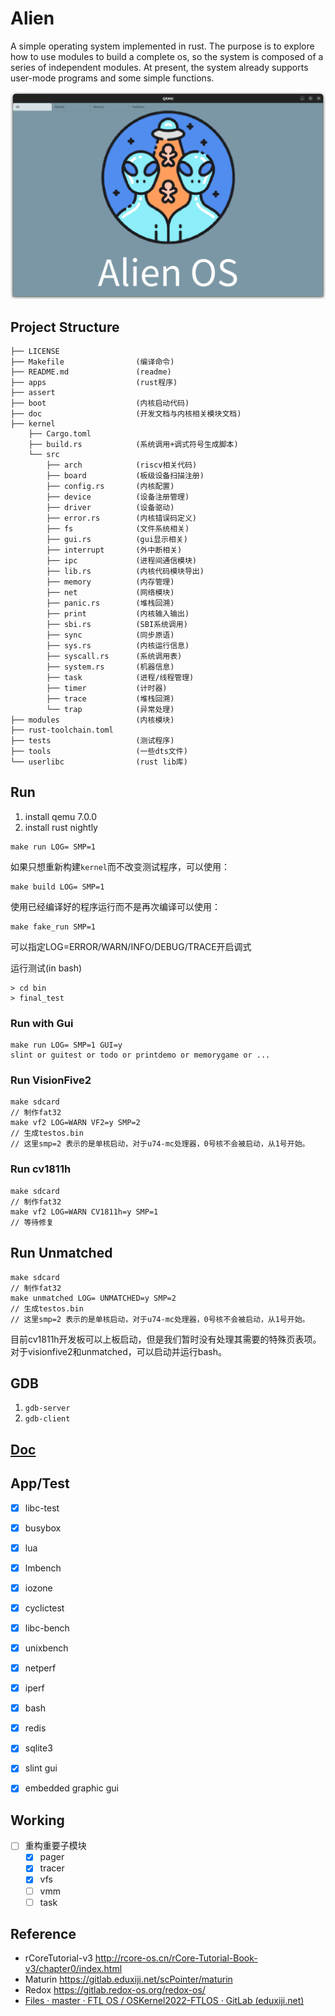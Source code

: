 # Alien

A simple operating system implemented in rust. The purpose is to explore how to use modules to build a complete os, so the system is composed of a series of independent modules. At present, the system already supports user-mode programs and some simple functions.

<img src="assert/image-20230815132104606.png" alt="image-20230815132104606" style="zoom:50%;" />

## Project Structure

```
├── LICENSE
├── Makefile                (编译命令)
├── README.md               (readme)
├── apps                    (rust程序)
├── assert
├── boot                    (内核启动代码)
├── doc                     (开发文档与内核相关模块文档)
├── kernel					
	├── Cargo.toml
    ├── build.rs            (系统调用+调式符号生成脚本)
    └── src			
        ├── arch            (riscv相关代码)
        ├── board           (板级设备扫描注册)
        ├── config.rs       (内核配置)
        ├── device          (设备注册管理)
        ├── driver          (设备驱动)
        ├── error.rs        (内核错误码定义)
        ├── fs              (文件系统相关)
        ├── gui.rs          (gui显示相关)
        ├── interrupt       (外中断相关)
        ├── ipc             (进程间通信模块)
        ├── lib.rs          (内核代码模块导出)
        ├── memory          (内存管理)
        ├── net             (网络模块)
        ├── panic.rs        (堆栈回溯)
        ├── print           (内核输入输出)
        ├── sbi.rs          (SBI系统调用)
        ├── sync            (同步原语)
        ├── sys.rs          (内核运行信息)
        ├── syscall.rs      (系统调用表)
        ├── system.rs       (机器信息)
        ├── task            (进程/线程管理)
        ├── timer           (计时器)
        ├── trace           (堆栈回溯)
        └── trap            (异常处理)
├── modules                 (内核模块)
├── rust-toolchain.toml		
├── tests                   (测试程序)
├── tools                   (一些dts文件)
└── userlibc                (rust lib库)
```



## Run

1. install qemu 7.0.0
2. install rust nightly

```
make run LOG= SMP=1
```

如果只想重新构建`kernel`而不改变测试程序，可以使用：

```
make build LOG= SMP=1
```

使用已经编译好的程序运行而不是再次编译可以使用：

```
make fake_run SMP=1
```

可以指定LOG=ERROR/WARN/INFO/DEBUG/TRACE开启调式

运行测试(in bash)

```
> cd bin
> final_test
```



### Run with Gui

```
make run LOG= SMP=1 GUI=y
slint or guitest or todo or printdemo or memorygame or ...
```

### Run VisionFive2

```
make sdcard
// 制作fat32
make vf2 LOG=WARN VF2=y SMP=2
// 生成testos.bin
// 这里smp=2 表示的是单核启动，对于u74-mc处理器，0号核不会被启动，从1号开始。
```

### Run cv1811h

```
make sdcard 
// 制作fat32
make vf2 LOG=WARN CV1811h=y SMP=1 
// 等待修复
```

## Run Unmatched

```
make sdcard
// 制作fat32
make unmatched LOG= UNMATCHED=y SMP=2
// 生成testos.bin
// 这里smp=2 表示的是单核启动，对于u74-mc处理器，0号核不会被启动，从1号开始。
```

目前cv1811h开发板可以上板启动，但是我们暂时没有处理其需要的特殊页表项。对于visionfive2和unmatched，可以启动并运行bash。



## GDB

1. `gdb-server`
2. `gdb-client`

## [Doc](docs/doc/doc.md)


## App/Test

- [x] libc-test
- [x] busybox
- [x] lua
- [x] lmbench
- [x] iozone
- [x] cyclictest
- [x] libc-bench
- [x] unixbench
- [x] netperf
- [x] iperf
- [x] bash
- [x] redis
- [x] sqlite3
- [x] slint gui
- [x] embedded graphic gui



## Working

- [ ] 重构重要子模块
  - [x] pager
  - [x] tracer
  - [x] vfs
  - [ ] vmm
  - [ ] task

## Reference

- rCoreTutorial-v3 http://rcore-os.cn/rCore-Tutorial-Book-v3/chapter0/index.html
- Maturin https://gitlab.eduxiji.net/scPointer/maturin
- Redox https://gitlab.redox-os.org/redox-os/
- [Files · master · FTL OS / OSKernel2022-FTLOS · GitLab (eduxiji.net)](https://gitlab.eduxiji.net/DarkAngelEX/oskernel2022-ftlos/-/tree/master)

